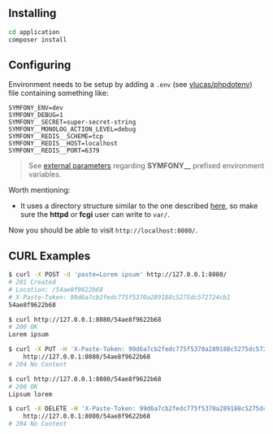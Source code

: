 ## Installing

``` bash
cd application
composer install
```

## Configuring

Environment needs to be setup by adding a `.env` (see
[vlucas/phpdotenv](https://github.com/vlucas/phpdotenv)) file containing
something like:

``` shell
SYMFONY_ENV=dev
SYMFONY_DEBUG=1
SYMFONY__SECRET=super-secret-string
SYMFONY__MONOLOG_ACTION_LEVEL=debug
SYMFONY__REDIS__SCHEME=tcp
SYMFONY__REDIS__HOST=localhost
SYMFONY__REDIS__PORT=6379
```

> See [external
> parameters](http://symfony.com/doc/current/cookbook/configuration/external_parameters.html)
> regarding **SYMFONY__** prefixed environment variables.

Worth mentioning:
* It uses a directory structure similar to the one described
  [here](http://stackoverflow.com/questions/23993295/what-is-the-new-symfony-3-directory-structure/23994473#23994473),
  so make sure the **httpd** or **fcgi** user can write to `var/`.

Now you should be able to visit `http://localhost:8080/`.

## CURL Examples

``` bash
$ curl -X POST -d 'paste=Lorem ipsum' http://127.0.0.1:8080/
# 201 Created
# Location: /54ae8f9622b68
# X-Paste-Token: 99d6a7cb2fedc775f5370a289188c5275dc572724cb1
54ae8f9622b68

$ curl http://127.0.0.1:8080/54ae8f9622b68
# 200 OK
Lorem ipsum

$ curl -X PUT -H 'X-Paste-Token: 99d6a7cb2fedc775f5370a289188c5275dc572724cb1' -d 'paste=Lipsum lorem' \
    http://127.0.0.1:8080/54ae8f9622b68
# 204 No Content

$ curl http://127.0.0.1:8080/54ae8f9622b68
# 200 OK
Lipsum lorem

$ curl -X DELETE -H 'X-Paste-Token: 99d6a7cb2fedc775f5370a289188c5275dc572724cb1' \
    http://127.0.0.1:8080/54ae8f9622b68
# 204 No Content
```
